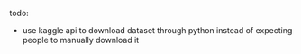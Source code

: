 todo:
 - use kaggle api to download dataset through python instead of expecting people to manually download it